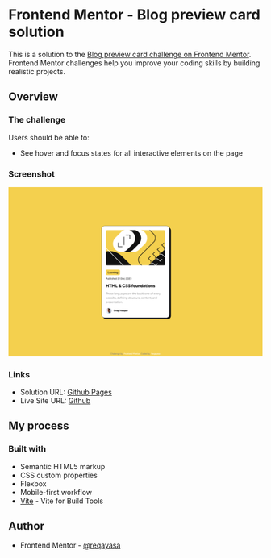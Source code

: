 # Frontend Mentor - Blog preview card solution

This is a solution to the [Blog preview card challenge on Frontend Mentor](https://www.frontendmentor.io/challenges/blog-preview-card-ckPaj01IcS). Frontend Mentor challenges help you improve your coding skills by building realistic projects. 

## Overview

### The challenge

Users should be able to:

- See hover and focus states for all interactive elements on the page

### Screenshot

![](./screenshot.png)

### Links

- Solution URL: [Github Pages](https://reqayasa.github.io/fmr-blog-preview-card/)
- Live Site URL: [Github](https://github.com/reqayasa/fmr-blog-preview-card)

## My process

### Built with

- Semantic HTML5 markup
- CSS custom properties
- Flexbox
- Mobile-first workflow
- [Vite](https://vitejs.dev/) - Vite for Build Tools

## Author

- Frontend Mentor - [@reqayasa](https://www.frontendmentor.io/profile/reqayasa)
